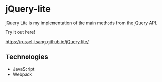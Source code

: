 # jQuery-lite

jQuery Lite is my implementation of the main methods from the jQuery API.

Try it out here! 

https://russel-tsang.github.io/jQuery-lite/

## Technologies
* JavaScript
* Webpack

